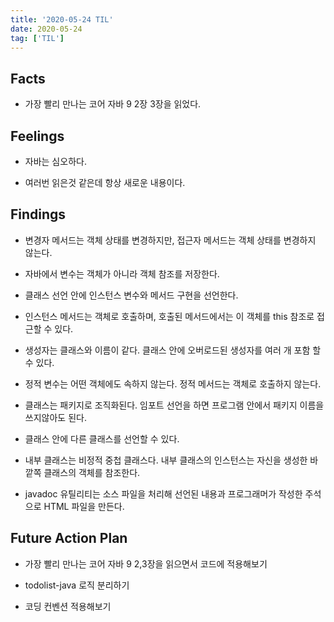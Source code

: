 ```yaml
---
title: '2020-05-24 TIL'
date: 2020-05-24
tag: ['TIL']
---
```


## Facts

- 가장 빨리 만나는 코어 자바 9 2장 3장을 읽었다.

## Feelings

- 자바는 심오하다.

- 여러번 읽은것 같은데 항상 새로운 내용이다.

## Findings

- 변경자 메서드는 객체 상태를 변경하지만, 접근자 메서드는 객체 상태를 변경하지 않는다.

- 자바에서 변수는 객체가 아니라 객체 참조를 저장한다.

- 클래스 선언 안에 인스턴스 변수와 메서드 구현을 선언한다.

- 인스턴스 메서드는 객체로 호출하며, 호출된 메서드에서는 이 객체를 this 참조로 접근할 수 있다.

- 생성자는 클래스와 이름이 같다. 클래스 안에 오버로드된 생성자를 여러 개 포함 할 수 있다.

- 정적 변수는 어떤 객체에도 속하지 않는다. 정적 메서드는 객체로 호출하지 않는다.

- 클래스는 패키지로 조직화된다. 임포트 선언을 하면 프로그램 안에서 패키지 이름을 쓰지않아도 된다.

- 클래스 안에 다른 클래스를 선언할 수 있다.

- 내부 클래스는 비정적 중첩 클래스다. 내부 클래스의 인스턴스는 자신을 생성한 바깥쪽 클래스의 객체를 참조한다.

- javadoc 유틸리티는 소스 파일을 처리해 선언된 내용과 프로그래머가 작성한 주석으로 HTML 파일을 만든다.

## Future Action Plan

- 가장 빨리 만나는 코어 자바 9 2,3장을 읽으면서 코드에 적용해보기

- todolist-java 로직 분리하기

- 코딩 컨벤션 적용해보기
